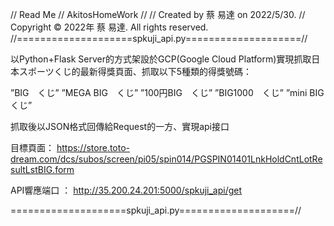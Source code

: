 //  Read Me
//  AkitosHomeWork
//
//  Created by 蔡 易達 on 2022/5/30.
//  Copyright © 2022年 蔡 易達. All rights reserved.
//====================spkuji_api.py====================//

以Python+Flask Server的方式架設於GCP(Google Cloud Platform)實現抓取日本スポーツくじ的最新得獎頁面、抓取以下5種類的得獎號碼：

”BIG　くじ” 
”MEGA BIG　くじ” 
”100円BIG　くじ” 
”BIG1000　くじ” 
”mini BIG くじ”

抓取後以JSON格式回傳給Request的一方、實現api接口

目標頁面：
https://store.toto-dream.com/dcs/subos/screen/pi05/spin014/PGSPIN01401LnkHoldCntLotResultLstBIG.form 

API響應端口 ：
http://35.200.24.201:5000/spkuji_api/get

====================spkuji_api.py====================//


